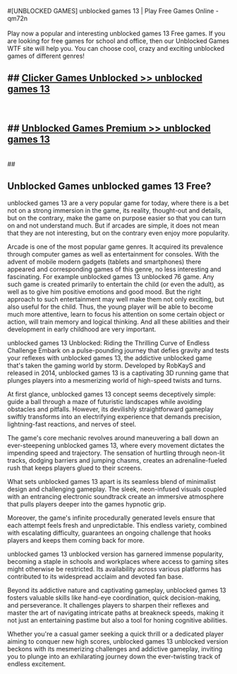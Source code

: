 #[UNBLOCKED GAMES] unblocked games 13 | Play Free Games Online - qm72n <br>
<br>
Play now a popular and interesting unblocked games 13 Free games. If you are looking for free games for school and office, then our Unblocked Games WTF site will help you. You can choose cool, crazy and exciting unblocked games of different genres!


## ##  [Clicker Games Unblocked >> unblocked games 13](http://freeplayer.one?title=unblocked_games_13&ref=22)
  <br>

##  ## [Unblocked Games Premium >> unblocked games 13](http://freeplayer.one?title=unblocked_games_13&ref=22)
  <br>
  ##



## Unblocked Games unblocked games 13 Free?

unblocked games 13 are a very popular game for today, where there is a bet not on a strong immersion in the game, its reality, thought-out and details, but on the contrary, make the game on purpose easier so that you can turn on and not understand much. But if arcades are simple, it does not mean that they are not interesting, but on the contrary even enjoy more popularity.

Arcade is one of the most popular game genres. It acquired its prevalence through computer games as well as entertainment for consoles. With the advent of mobile modern gadgets (tablets and smartphones) there appeared and corresponding games of this genre, no less interesting and fascinating. For example unblocked games 13 unblocked 76 game. Any such game is created primarily to entertain the child (or even the adult), as well as to give him positive emotions and good mood. But the right approach to such entertainment may well make them not only exciting, but also useful for the child. Thus, the young player will be able to become much more attentive, learn to focus his attention on some certain object or action, will train memory and logical thinking. And all these abilities and their development in early childhood are very important.

unblocked games 13 Unblocked: Riding the Thrilling Curve of Endless Challenge
Embark on a pulse-pounding journey that defies gravity and tests your reflexes with unblocked games 13, the addictive unblocked game that's taken the gaming world by storm. Developed by RobKayS and released in 2014, unblocked games 13 is a captivating 3D running game that plunges players into a mesmerizing world of high-speed twists and turns.

At first glance, unblocked games 13 concept seems deceptively simple: guide a ball through a maze of futuristic landscapes while avoiding obstacles and pitfalls. However, its devilishly straightforward gameplay swiftly transforms into an electrifying experience that demands precision, lightning-fast reactions, and nerves of steel.

The game's core mechanic revolves around maneuvering a ball down an ever-steepening unblocked games 13, where every movement dictates the impending speed and trajectory. The sensation of hurtling through neon-lit tracks, dodging barriers and jumping chasms, creates an adrenaline-fueled rush that keeps players glued to their screens.

What sets unblocked games 13 apart is its seamless blend of minimalist design and challenging gameplay. The sleek, neon-infused visuals coupled with an entrancing electronic soundtrack create an immersive atmosphere that pulls players deeper into the games hypnotic grip.

Moreover, the game's infinite procedurally generated levels ensure that each attempt feels fresh and unpredictable. This endless variety, combined with escalating difficulty, guarantees an ongoing challenge that hooks players and keeps them coming back for more.

unblocked games 13 unblocked version has garnered immense popularity, becoming a staple in schools and workplaces where access to gaming sites might otherwise be restricted. Its availability across various platforms has contributed to its widespread acclaim and devoted fan base.

Beyond its addictive nature and captivating gameplay, unblocked games 13 fosters valuable skills like hand-eye coordination, quick decision-making, and perseverance. It challenges players to sharpen their reflexes and master the art of navigating intricate paths at breakneck speeds, making it not just an entertaining pastime but also a tool for honing cognitive abilities.

Whether you're a casual gamer seeking a quick thrill or a dedicated player aiming to conquer new high scores, unblocked games 13 unblocked version beckons with its mesmerizing challenges and addictive gameplay, inviting you to plunge into an exhilarating journey down the ever-twisting track of endless excitement.